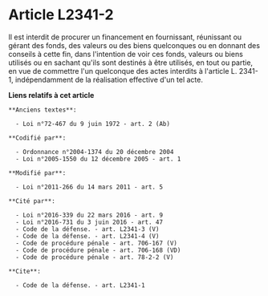 # Article L2341-2

Il est interdit de procurer un financement en fournissant, réunissant ou gérant des fonds, des valeurs ou des biens
quelconques ou en donnant des conseils à cette fin, dans l'intention de voir ces fonds, valeurs ou biens utilisés ou en
sachant qu'ils sont destinés à être utilisés, en tout ou partie, en vue de commettre l'un quelconque des actes interdits à
l'article L. 2341-1, indépendamment de la réalisation effective d'un tel acte.

**Liens relatifs à cet article**

	**Anciens textes**:

	  - Loi n°72-467 du 9 juin 1972 - art. 2 (Ab)

	**Codifié par**:

	  - Ordonnance n°2004-1374 du 20 décembre 2004
	  - Loi n°2005-1550 du 12 décembre 2005 - art. 1

	**Modifié par**:

	  - Loi n°2011-266 du 14 mars 2011 - art. 5

	**Cité par**:

	  - Loi n°2016-339 du 22 mars 2016 - art. 9
	  - Loi n°2016-731 du 3 juin 2016 - art. 47
	  - Code de la défense. - art. L2341-3 (V)
	  - Code de la défense. - art. L2341-4 (V)
	  - Code de procédure pénale - art. 706-167 (V)
	  - Code de procédure pénale - art. 706-168 (VD)
	  - Code de procédure pénale - art. 78-2-2 (V)

	**Cite**:

	  - Code de la défense. - art. L2341-1
